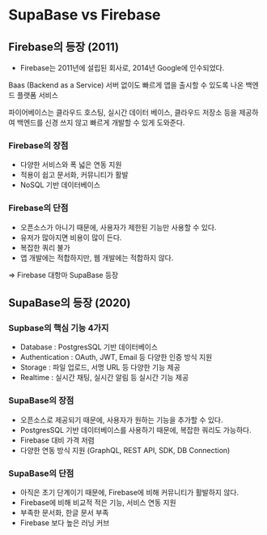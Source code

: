 # SupaBase vs Firebase

## Firebase의 등장 (2011)
- Firebase는 2011년에 설립된 회사로, 2014년 Google에 인수되었다.

Baas (Backend as a Service)
서버 없이도 빠르게 앱을 출시할 수 있도록 나온 백엔드 플랫폼 서비스

파이어베이스는 클라우드 호스팅, 실시간 데이터 베이스, 클라우드 저장소 등을 제공하여 백엔드를 신경 쓰지 않고
빠르게 개발할 수 있게 도와준다.

### Firebase의 장점
- 다양한 서비스와 폭 넓은 연동 지원
- 적용이 쉽고 문서화, 커뮤니티가 활발
- NoSQL 기반 데이터베이스

### Firebase의 단점
- 오픈소스가 아니기 때문에, 사용자가 제한된 기능만 사용할 수 있다.
- 유저가 많아지면 비용이 많이 든다.
- 복잡한 쿼리 불가
- 앱 개발에는 적합하지만, 웹 개발에는 적합하지 않다.

=> Firebase 대항마 SupaBase 등장

## SupaBase의 등장 (2020)

### Supbase의 핵심 기능 4가지
- Database : PostgresSQL 기반 데이터베이스
- Authentication : OAuth, JWT, Email 등 다양한 인증 방식 지원
- Storage : 파일 업로드, 서명 URL 등 다양한 기능 제공
- Realtime : 실시간 채팅, 실시간 알림 등 실시간 기능 제공

### SupaBase의 장점
- 오픈소스로 제공되기 때문에, 사용자가 원하는 기능을 추가할 수 있다.
- PostgresSQL 기반 데이터베이스를 사용하기 때문에, 복잡한 쿼리도 가능하다.
- Firebase 대비 가격 저렴
- 다양한 연동 방식 지원 (GraphQL, REST API, SDK, DB Connection)

### SupaBase의 단점
- 아직은 초기 단계이기 때문에, Firebase에 비해 커뮤니티가 활발하지 않다.
- Firebase에 비해 비교적 적은 기능, 서비스 연동 지원
- 부족한 문서화, 한글 문서 부족
- Firebase 보다 높은 러닝 커브